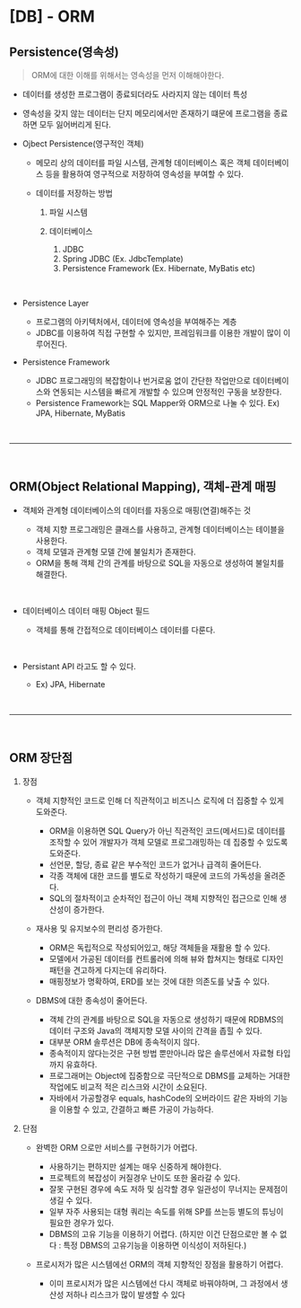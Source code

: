 # [DB] - ORM


## Persistence(영속성)
> ORM에 대한 이해를 위해서는 영속성을 먼저 이해해야한다.

- 데이터를 생성한 프로그램이 종료되더라도 사라지지 않는 데이터 특성
- 영속성을 갖지 않는 데이터는 단지 메모리에서만 존재하기 떄문에 프로그램을 종료하면 모두 잃어버리게 된다.

- Ojbect Persistence(영구적인 객체)
  
  - 메모리 상의 데이터를 파일 시스템, 관계형 데이터베이스 혹은 객체 데이터베이스 등을 활용하여 영구적으로 저장하여 영속성을 부여할 수 있다.
  - 데이터를 저장하는 방법
    
     1. 파일 시스템
     2. 데이터베이스

        1. JDBC
        2. Spring JDBC (Ex. JdbcTemplate)
        3. Persistence Framework (Ex. Hibernate, MyBatis etc)

<br />

  - Persistence Layer
    
    - 프로그램의 아키텍처에서, 데이터에 영속성을 부여해주는 계층
    - JDBC를 이용하여 직접 구현할 수 있지만, 프레임워크를 이용한 개발이 많이 이루어진다.

  - Persistence Framework
    
    - JDBC 프로그래밍의 복잡함이나 번거로움 없이 간단한 작업만으로 데이터베이스와 연동되는 시스템을 빠르게 개발할 수 있으며 안정적인 구동을 보장한다.
    - Persistence Framework는 SQL Mapper와 ORM으로 나눌 수 있다. Ex) JPA, Hibernate, MyBatis


<br />
<hr />
<br />

## ORM(Object Relational Mapping), 객체-관계 매핑

  - 객체와 관계형 데이터베이스의 데이터를 자동으로 매핑(연결)해주는 것
  
    - 객체 지향 프로그래밍은 클래스를 사용하고, 관계형 데이터베이스는 테이블을 사용한다.
    - 객체 모델과 관계형 모델 간에 불일치가 존재한다.
    - ORM을 통해 객체 간의 관계를 바탕으로 SQL을 자동으로 생성하여 불일치를 해결한다.

<br />    

  - 데이터베이스 데이터 매핑 Object 필드
    
    - 객체를 통해 간접적으로 데이터베이스 데이터를 다룬다.

<br />
  
  - Persistant API 라고도 할 수 있다.
    
    - Ex) JPA, Hibernate

<br />
<hr />
<br />

## ORM 장단점

1. 장점
    
    - 객체 지향적인 코드로 인해 더 직관적이고 비즈니스 로직에 더 집중할 수 있게 도와준다.

        - ORM을 이용하면 SQL Query가 아닌 직관적인 코드(메서드)로 데이터를 조작할 수 있어 개발자가 객체 모델로 프로그래밍하는 데 집중할 수 있도록 도와준다.
        - 선언문, 할당, 종료 같은 부수적인 코드가 없거나 급격히 줄어든다.
        - 각종 객체에 대한 코드를 별도로 작성하기 때문에 코드의 가독성을 올려준다.
        - SQL의 절차적이고 순차적인 접근이 아닌 객체 지향적인 접근으로 인해 생산성이 증가한다.
        

    - 재사용 및 유지보수의 편리성 증가한다.
        
        - ORM은 독립적으로 작성되어있고, 해당 객체들을 재활용 할 수 있다.
        - 모델에서 가공된 데이터를 컨트롤러에 의해 뷰와 합쳐지는 형태로 디자인 패턴을 견고하게 다지는데 유리하다.
        - 매핑정보가 명확하여, ERD를 보는 것에 대한 의존도를 낮출 수 있다.

    - DBMS에 대한 종속성이 줄어든다.
        
        - 객체 간의 관계를 바탕으로 SQL을 자동으로 생성하기 때문에 RDBMS의 데이터 구조와 Java의 객체지향 모델 사이의 간격을 좁힐 수 있다.
        - 대부분 ORM 솔루션은 DB에 종속적이지 않다.
        - 종속적이지 않다는것은 구현 방법 뿐만아니라 많은 솔루션에서 자료형 타입까지 유효하다.
        - 프로그래머는 Object에 집중함으로 극단적으로 DBMS를 교체하는 거대한 작업에도 비교적 적은 리스크와 시간이 소요된다.
        - 자바에서 가공할경우 equals, hashCode의 오버라이드 같은 자바의 기능을 이용할 수 있고, 간결하고 빠른 가공이 가능하다.


2. 단점

    - 완벽한 ORM 으로만 서비스를 구현하기가 어렵다.
        
        - 사용하기는 편하지만 설계는 매우 신중하게 해야한다.
        - 프로젝트의 복잡성이 커질경우 난이도 또한 올라갈 수 있다.
        - 잘못 구현된 경우에 속도 저하 및 심각할 경우 일관성이 무너지는 문제점이 생길 수 있다.
        - 일부 자주 사용되는 대형 쿼리는 속도를 위해 SP를 쓰는등 별도의 튜닝이 필요한 경우가 있다.
        - DBMS의 고유 기능을 이용하기 어렵다. (하지만 이건 단점으로만 볼 수 없다 : 특정 DBMS의 고유기능을 이용하면 이식성이 저하된다.)

    - 프로시저가 많은 시스템에선 ORM의 객체 지향적인 장점을 활용하기 어렵다.
        
        - 이미 프로시저가 많은 시스템에선 다시 객체로 바꿔야하며, 그 과정에서 생산성 저하나 리스크가 많이 발생할 수 있다